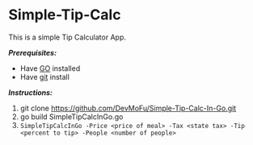 # Simple-Tip-Calc

This is a simple Tip Calculator App.

***Prerequisites:***
- Have [GO](https://golang.org/doc/install) installed
- Have [git](https://git-scm.com/book/en/v2/Getting-Started-Installing-Git) install

***Instructions:***
1. git clone https://github.com/DevMoFu/Simple-Tip-Calc-In-Go.git
2. go build SimpleTipCalcInGo.go
3. `SimpleTipCalcInGo -Price <price of meal> -Tax <state tax> -Tip <percent to tip> -People <number of people>`